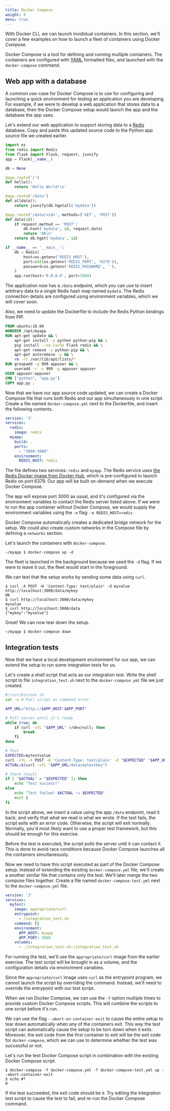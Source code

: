 ```yaml
---
title: Docker Compose
weight: 9
menu: true
---
```


With Docker CLI, we can launch invididual containers.
In this section, we'll cover a few examples on how to launch a fleet of containers using Docker Compose.

Docker Compose is a tool for defining and running multiple containers.
The containers are configured with [YAML](https://yaml.org/) formatted files,
and launched with the `docker-compose` command.

## Web app with a database

A common use-case for Docker Compose is to use for configuring and launching a quick environment for testing an application you are developing.
For example, if we were to develop a web application that stores data to a database,
then the Docker Compose setup would launch the app and the database the app uses.

Let's extend our web application to support storing data to a [Redis](https://redis.io/) database.
Copy and paste this updated source code to the Python app source file we created earlier.

```python
import os
from redis import Redis
from flask import Flask, request, jsonify
app = Flask(__name__)

db = None

@app.route('/')
def hello():
    return 'Hello World!\n'

@app.route('/data')
def alldata():
    return jsonify(db.hgetall('mydata'))

@app.route('/data/<id>', methods=['GET', 'POST'])
def data(id):
    if request.method == 'POST':
        db.hset('mydata', id, request.data)
        return 'OK\n'
    return db.hget('mydata', id)

if __name__ == '__main__':
    db = Redis(
        host=os.getenv('REDIS_HOST'),
        port=int(os.getenv('REDIS_PORT', '6379')),
        password=os.getenv('REDIS_PASSWORD', ''),
    )
    app.run(host='0.0.0.0', port=3000)
```

The application now has a `/data` endpoint,
which you can use to insert arbitrary data to a single Redis hash map named `mydata`.
The Redis connection details are configured using environment variables, which we will cover soon.

Also, we need to update the Dockerfile to include the Redis Python bindings from PIP.

```Dockerfile
FROM ubuntu:18.04
WORKDIR /opt/myapp
RUN apt-get update && \
    apt-get install -y python python-pip && \
    pip install --no-cache Flask redis && \
    apt-get remove -y python-pip && \
    apt-get autoremove -y && \
    rm -rf /var/lib/apt/lists/*
RUN groupadd -g 999 appuser && \
    useradd -r -u 999 -g appuser appuser
USER appuser:appuser
CMD ["python", "app.py"]
COPY app.py .
```

Now that we have our app source code updated,
we can create a Docker Compose file that runs both Redis and our app simultaneously in one script.
Create a file named `docker-compose.yml` next to the Dockerfile, and insert the following contents.

```yaml
version: '3'
services:
  redis:
    image: redis
  myapp:
    build: .
    ports:
      - "3000:3000"
    environment:
      REDIS_HOST: redis
```

The file defines two services: `redis` and `myapp`.
The Redis service uses [the Redis Docker image from Docker Hub](https://hub.docker.com/_/redis),
which is pre-configured to launch Redis on port 6379.
Our app will be built on-demand when we execute Docker Compose.

The app will expose port 3000 as usual, and it's configured via the environment variables to contact the Redis server listed above.
If we were to run the app container without Docker Compose,
we would supply the environment variables using the `-e` flag: `-e REDIS_HOST=redis`

Docker Compose automatically creates a dedicated bridge network for the setup.
We could also create custom networks in the Compose file by defining a `networks` section.

Let's launch the containers with `docker-compose`.

    ~/myapp $ docker-compose up -d

The fleet is launched in the background because we used the `-d` flag.
If we were to leave it out, the fleet would start in the foreground.

We can test that the setup works by sending some data using `curl`.

    $ curl -X POST -H 'Content-Type: text/plain' -d myvalue http://localhost:3000/data/mykey
    OK
    $ curl http://localhost:3000/data/mykey
    myvalue
    $ curl http://localhost:3000/data
    {"mykey":"myvalue"}

Great! We can now tear down the setup.

    ~/myapp $ docker-compose down

## Integration tests

Now that we have a local development environment for our app,
we can extend the setup to run some integration tests for us.

Let's create a shell script that acts as our integration test.
Write the shell script to file `integration_test.sh` next to the `docker-compose.yml` file we just created.

```bash
#!/usr/bin/env sh
set -e # Fail script on command error

APP_URL="http://$APP_HOST:$APP_PORT"

# Poll server until it's ready
while true; do
    if curl -sfL "$APP_URL" >/dev/null; then
        break
    fi
done

# Test
EXPECTED=mytestvalue
curl -sfL -X POST -H 'Content-Type: text/plain' -d "$EXPECTED" "$APP_URL/data/mytestkey"
ACTUAL=$(curl -sfL "$APP_URL/data/mytestkey")

# Check result
if [ "$ACTUAL" = "$EXPECTED" ]; then
    echo "Test success!"
else
    echo "Test failed! $ACTUAL != $EXPECTED"
    exit 1
fi
```

In the script above, we insert a value using the app `/data` endpoint, read it back, and verify that what we read is what we wrote.
If the test fails, the script exits with an error code. Otherwise, the script will exit normally.
Normally, you'd most likely want to use a proper test framework, but this should be enough for this exercise.

Before the test is executed, the script polls the server until it can contact it.
This is done to avoid race conditions because Docker Compose launches all the containers simultaneously.

Now we need to have this script executed as part of the Docker Compose setup.
Instead of extending the existing `docker-compose.yml` file,
we'll create a another similar file that contains only the test.
We'll later merge the two compose files together.
Create a file named `docker-compose-test.yml` next to the `docker-compose.yml` file.

```yaml
version: '3'
services:
  mytest:
    image: appropriate/curl
    entrypoint:
      - /integration_test.sh
    command: []
    environment:
      APP_HOST: myapp
      APP_PORT: 3000
    volumes:
      - ./integration_test.sh:/integration_test.sh
```

For running the test, we'll use the `appropriate/curl` image from the earlier exercise.
The test script will be brought in as a volume, and the configuration details via environment variables.

Since the `appropriate/curl` image uses `curl` as the entrypoint program,
we cannot launch the script by overriding the command.
Instead, we'll need to override the entrypoint with our test script.

When we run Docker Compose, we can use the `-f` option multiple times to provide custom Docker Compose scripts.
This will combine the scripts to one script before it's run.

We can use the flag `--abort-on-container-exit` to cause the entire setup to tear down automatically when any of the containers exit.
This way the test script can automatically cause the setup to be torn down when it exits.
Moreover, the exit code from the first container to exit will be the exit code for `docker-compose`,
which we can use to determine whether the test was successful or not.

Let's run the test Docker Compose script in combination with the existing Docker Compose script.

    $ docker-compose -f docker-compose.yml -f docker-compose-test.yml up --abort-container-exit
    $ echo #?
    0

If the test succeeded, the exit code should be `0`.
Try editing the integration test script to cause the test to fail, and re-run the Docker Compose command.
